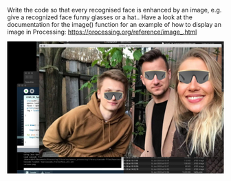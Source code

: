Write the code so that every recognised face is enhanced by an image, e.g. give a recognized face funny glasses or a hat..
Have a look at the documentation for the image() function for an example of how to display an image in Processing:
https://processing.org/reference/image_.html

![image info](./CVWS_3D_FunnyGlasses.jpg)



